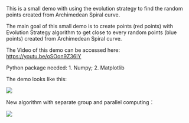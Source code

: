 This is a small demo with using the evolution strategy to find the random points created from Archimedean Spiral curve.

The main goal of this small demo is to create points (red points) with Evolution Strategy algorithm to get close to every random points (blue points) created from Archimedean Spiral curve.

The Video of this demo can be accessed here: https://youtu.be/oSOon9Z36iY

Python package needed: 1. Numpy; 2. Matplotlib

The demo looks like this:

<a><img src="https://media.giphy.com/media/d30paAzANmWcwipG/giphy.gif"></a>

New algorithm with separate group and parallel computing：

<a><img src="https://media.giphy.com/media/3osBLgoBOSWWqgh5C0/giphy.gif"></a>

